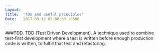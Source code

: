 ```yaml
---
Layout:	
Title:	"TDD and useful principles"
Date:	2017-09-12 09:08:03 -0600
---
```


###TDD.
TDD (Test Driven Development).
A technique used to combine test-first development where a test is written before enough production code is written, to fulfill that test and refactoring.